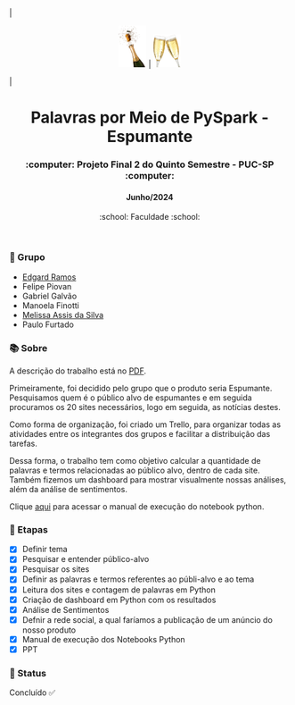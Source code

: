 | <p align="center">
  <img src="https://github.com/maafinotti/palavras_por_meio_de_PySpark/blob/main/espumante.png" width="50"> | <img src="https://github.com/maafinotti/palavras_por_meio_de_PySpark/blob/main/tacas.png" width="50"> </p> |

<h1 align="center">Palavras por Meio de PySpark - Espumante</h1>

<h3 align="center">:computer: Projeto Final 2 do Quinto Semestre - PUC-SP :computer: </h3>
<h4 align="center">Junho/2024</h4>
<p align='center'> :school: Faculdade :school: </p>
 
  </br>
  
### :dancers: Grupo
- [Edgard Ramos](https://github.com/Edgefalk)
- Felipe Piovan
- Gabriel Galvão
- Manoela Finotti
- [Melissa Assis da Silva](https://github.com/melassiss)
- Paulo Furtado
  
### :books: Sobre
A descrição do trabalho está no [PDF](https://github.com/maafinotti/palavras_por_meio_de_PySpark/blob/main/ProjetoIntegrador2_CDIA_2024_Vers%C3%A3o_Aluno%20(1).pdf).

Primeiramente, foi decidido pelo grupo que o produto seria Espumante. Pesquisamos quem é o público alvo de espumantes e em seguida procuramos os 20 sites necessários, logo em seguida, as notícias destes.

Como forma de organização, foi criado um Trello, para organizar todas as atividades entre os integrantes dos grupos e facilitar a distribuição das tarefas. 

Dessa forma, o trabalho tem como objetivo calcular a quantidade de palavras e termos relacionadas ao público alvo, dentro de cada site. Também fizemos um dashboard para mostrar visualmente nossas análises, além da análise de sentimentos.

Clique [aqui](https://github.com/maafinotti/palavras_por_meio_de_PySpark/blob/main/Manual%20de%20Orienta%C3%A7%C3%A3o%20para%20Execu%C3%A7%C3%A3o%20do%20Notebook.docx) para acessar o manual de execução do notebook python.

### :bookmark_tabs: Etapas
- [x] Definir tema
- [x] Pesquisar e entender público-alvo
- [x] Pesquisar os sites
- [X] Definir as palavras e termos referentes ao públi-alvo e ao tema
- [x] Leitura dos sites e contagem de palavras em Python
- [x] Criação de dashboard em Python com os resultados
- [x] Análise de Sentimentos
- [x] Defnir a rede social, a qual faríamos a publicação de um anúncio do nosso produto
- [x] Manual de execução dos Notebooks Python
- [x] PPT

### :eyes: Status
Concluído :white_check_mark:
